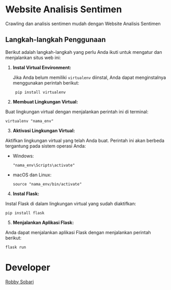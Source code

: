 # Website Analisis Sentimen 
Crawling dan analisis sentimen mudah dengan Website Analisis Sentimen 

## Langkah-langkah Penggunaan

Berikut adalah langkah-langkah yang perlu Anda ikuti untuk mengatur dan menjalankan situs web ini:

1. **Instal Virtual Environment:**

   Jika Anda belum memiliki `virtualenv` diinstal, Anda dapat menginstalnya menggunakan perintah berikut:
   ```
    pip install virtualenv
   ```
3. **Membuat Lingkungan Virtual:**

  Buat lingkungan virtual dengan menjalankan perintah ini di terminal:
   ```
   virtualenv "nama_env"
   ```

3. **Aktivasi Lingkungan Virtual:**

Aktifkan lingkungan virtual yang telah Anda buat. Perintah ini akan berbeda tergantung pada sistem operasi Anda:

- Windows:

  ```
  "nama_env\Scripts\activate"
  ```

- macOS dan Linux:

  ```
  source "nama_env/bin/activate"
  ```

4. **Instal Flask:**

Instal Flask di dalam lingkungan virtual yang sudah diaktifkan:
  ```
  pip install flask
  ```

5. **Menjalankan Aplikasi Flask:**

  Anda dapat menjalankan aplikasi Flask dengan menjalankan perintah berikut:
  ```
  flask run
  ```


# Developer 

[Robby Sobari](https://github.com/robbysobarii)

